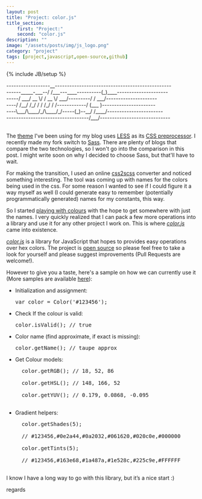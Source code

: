 ```yaml
---
layout: post
title: "Project: color.js"
title_section:
    first: "Project:"
    second: "color.js"
description: ""
image: "/assets/posts/img/js_logo.png"
category: "project"
tags: [project,javascript,open-source,github]
---
```

{% include JB/setup %}

<div class="font-mono">
------------------__------------------------------------------------<br>
------_____-___--/ /___---____----------(_)____---------------------<br>
-----/ ___/ __ \/ / __ \/ ___/---------/ / ___/---------------------<br>
----/ /__/ /_/ / / /_/ / /------------/ (___ )----------------------<br>
----\___/\____/_/\____/_/-----(_)--__/ /____/-----------------------<br>
----------------------------------/___/-----------------------------<br>
</div>
<br>

The [theme](https://github.com/jekyllbootstrap/theme-the-minimum) I've been using for my blog uses
[LESS](http://lesscss.org/) as its
[CSS preprocessor](https://www.urbaninsight.com/2012/04/12/ten-reasons-you-should-be-using-css-preprocessor).
I recently made my fork switch to [Sass](http://sass-lang.com/). There are plenty of blogs that compare the two
technologies, so I won't go into the comparison in this post. I might write soon on why I decided to choose Sass,
but that'll have to wait.

For making the transition, I used an online [css2scss](http://sebastianpontow.de/css2compass/) converter and noticed
something interesting. The tool was coming up with names for the colors being used in the css. For some reason
I wanted to see if I could figure it a way myself as well (I could generate easy to remember (potentially
programmatically generated) names for my constants, this way.

So I started [playing with colours](/projects/play_with_colours/main.html) with the hope to get somewhere with
just the names. I very quickly realized that I can pack a few more operations into a library and use it for any
other project I work on. This is where *[color.js](https://github.com/khanduri/color.js)* came into existence.

*[color.js](https://github.com/khanduri/color.js)* is a library for JavaScript that hopes to provides easy operations
over hex colors. The project is [open source](https://github.com/khanduri/color.js/blob/master/color.js) so please
feel free to take a look for yourself and please suggest improvements (Pull Requests are welcome!).

However to give you a taste, here's a sample on how we can currently use it (More samples are available
[here](https://rawgit.com/khanduri/color.js/master/sample.html)):

* Initialization and assignment:
    <pre>var color = Color('#123456');</pre>
* Check If the colour is valid:
    <pre>color.isValid(); // true</pre>
* Color name (find approximate, if exact is missing):
    <pre>color.getName(); // taupe_approx</pre>
* Get Colour models:
    <pre>
    color.getRGB(); // 18, 52, 86<br>
    color.getHSL(); // 148, 166, 52<br>
    color.getYUV(); // 0.179, 0.0868, -0.095
    </pre>
* Gradient helpers:
    <pre>
    color.getShades(5); <br>
    // #123456,#0e2a44,#0a2032,#061620,#020c0e,#000000<br>
    color.getTints(5); <br>
    // #123456,#163e68,#1a487a,#1e528c,#225c9e,#FFFFFF
    </pre>

I know I have a long way to go with this library, but it’s a nice start :)

regards

